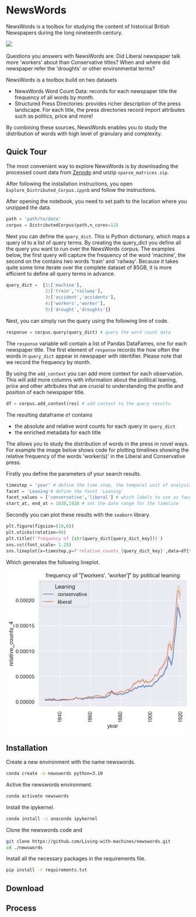 # NewsWords

NewsWords is a toolbox for studying the content of historical British Newspapers during the long nineteenth century.

![](figures/drought_2.gif)


Questions you answers with NewsWords are: Did Liberal newspaper talk more 'workers' about than Conservative titles? When and where did newspaper refer the 'droughts' or other environmental terms?

NewsWords is a toolbox build on two datasets
- NewsWords Word Count Data: records for each newspaper title the frequency of all words by month.
- Structured Press Directories: provides richer description of the press landscape. For each title, the press directories record import attributes such as politics, price and more!

By combining these sources, NewsWords enables you to study the distribution of words with high level of granulary and complexity. 

## Quick Tour

The most convenient way to explore NewsWords is by downloading the processed count data from [Zenodo](https://zenodo.org/uploads/14996278) and unzip `sparse_matrices.zip`.

After following the installation instructions, you open `Explore_Distributed_Corpus.ipynb` and follow the instructions. 

After opening the notebook, you need to set path to the location where you unzipped the data.
```python
path = 'path/to/data'
corpus = DistributedCorpus(path,n_cores=12)
```

Next you can define the `query_dict`. This is Python dictionary, which maps a query id to a list of query terms. 
By creating the query_dict you define all the query you want to run over the NewsWords corpus. The examples below, the first query will capture the frequency of the word 'machine', the second on the contains two words 'train' and 'railway'. Because it takes quite some time iterate over the complete dataset of 85GB, it is more efficient to define all query terms in advance.

```python
query_dict =  {1:['machine'],
               2:['train','railway'],
               3:['accident','accidents'],
               4:['workers','worker'],
               5:['drought','droughts']}
```               

Next, you can simply run the query using the following line of code.

```python
response = corpus.query(query_dict) # query the word count data
```

The `response` variable will contain a list of Pandas DataFames, one for each newspaper title. The first element of `response` records the how often the words in `query_dict` appear in newspaper with identifier. Please note that we record the frequency by month. 

By using the `add_context` you can add more context for each observation. This will add more columns with information about the political leaning, price and other attributes that are crucial to understanding the profile and position of each newspaper title.

```python
df = corpus.add_context(res) # add context to the query results
```

The resulting dataframe `df` contains
- the absolute and relative word counts for each query in `query_dict`
- the enriched metadata for each title

The allows you to study the distribution of words in the press in novel ways. For example the image below shows code for plotting timelines showing the relative frequency of the words 'worker(s)' in the Liberal and Conservative press.

Firstly you define the parameters of your search results.

```python
timestep = 'year' # define the time step, the temporal unit of analysis, mostly year
facet = 'Leaning'# define the facet 'Leaning'
facet_values = ['conservative','liberal'] # which labels to use as facet values
start_at, end_at = 1830,1920 # set the date range for the timeline
```

Secondly you can plot these results with the `seaborn` library. 

```python
plt.figure(figsize=(10,6))
plt.xticks(rotation=90)
plt.title(f'frequency of {str(query_dict[query_dict_key])}')
sns.set(font_scale= 1.25)
sns.lineplot(x=timestep,y=f'relative_counts_{query_dict_key}',data=df[time_filter])
```

Which generates the following lineplot.

![lineplot](figures/lineplot1.png)

## Installation

Create a new environment with the name newswords.

```bash
conda create -n newswords python=3.10
```

Active the newswords environment.

```bash
conda activate newswords
```

Install the ipykernel.

```bash
conda install -c anaconda ipykernel
```

Clone the newswords code and 

```bash
git clone https://github.com/Living-with-machines/newswords.git
cd ./newswords
```

Install all the necessary packages in the requirements file.

```bash
pip install -r requirements.txt
```

## Download


## Process
